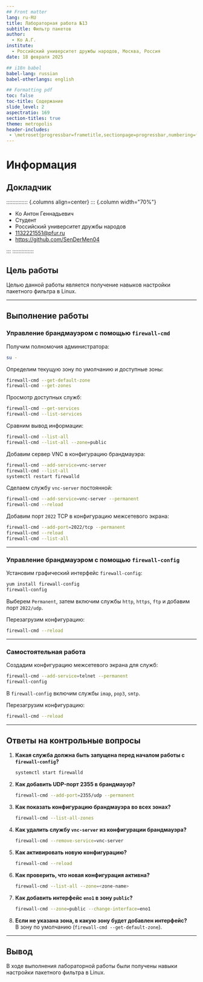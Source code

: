 ```yaml
---
## Front matter
lang: ru-RU
title: Лабораторная работа №13
subtitle: Фильтр пакетов
author:
  - Ко А.Г.
institute:
  - Российский университет дружбы народов, Москва, Россия
date: 18 февраля 2025

## i18n babel
babel-lang: russian
babel-otherlangs: english

## Formatting pdf
toc: false
toc-title: Содержание
slide_level: 2
aspectratio: 169
section-titles: true
theme: metropolis
header-includes:
 - \metroset{progressbar=frametitle,sectionpage=progressbar,numbering=fraction}
---
```


# Информация

## Докладчик

:::::::::::::: {.columns align=center}
::: {.column width="70%"}

  * Ко Антон Геннадьевич
  * Студент
  * Российский университет дружбы народов
  * [1132221551@pfur.ru](mailto:1132221551@pfur.ru)
  * <https://github.com/SenDerMen04>

:::
::::::::::::::

## Цель работы

Целью данной работы является получение навыков настройки пакетного фильтра в Linux.

---

## Выполнение работы

### Управление брандмауэром с помощью `firewall-cmd`

Получим полномочия администратора:

```bash
su -
```

Определим текущую зону по умолчанию и доступные зоны:

```bash
firewall-cmd --get-default-zone
firewall-cmd --get-zones
```

Просмотр доступных служб:

```bash
firewall-cmd --get-services
firewall-cmd --list-services
```

Сравним вывод информации:

```bash
firewall-cmd --list-all
firewall-cmd --list-all --zone=public
```

Добавим сервер VNC в конфигурацию брандмауэра:

```bash
firewall-cmd --add-service=vnc-server
firewall-cmd --list-all
systemctl restart firewalld
```

Сделаем службу `vnc-server` постоянной:

```bash
firewall-cmd --add-service=vnc-server --permanent
firewall-cmd --reload
```

Добавим порт `2022` TCP в конфигурацию межсетевого экрана:

```bash
firewall-cmd --add-port=2022/tcp --permanent
firewall-cmd --reload
firewall-cmd --list-all
```

---

### Управление брандмауэром с помощью `firewall-config`

Установим графический интерфейс `firewall-config`:

```bash
yum install firewall-config
firewall-config
```

Выберем `Permanent`, затем включим службы `http`, `https`, `ftp` и добавим порт `2022/udp`.

Перезагрузим конфигурацию:

```bash
firewall-cmd --reload
```

---

### Самостоятельная работа

Создадим конфигурацию межсетевого экрана для служб:

```bash
firewall-cmd --add-service=telnet --permanent
firewall-config
```

В `firewall-config` включим службы `imap`, `pop3`, `smtp`.

Перезагрузим конфигурацию:

```bash
firewall-cmd --reload
```

---

## Ответы на контрольные вопросы

1. **Какая служба должна быть запущена перед началом работы с `firewall-config`?**  
   ```bash
   systemctl start firewalld
   ```

2. **Как добавить UDP-порт 2355 в брандмауэр?**  
   ```bash
   firewall-cmd --add-port=2355/udp --permanent
   ```

3. **Как показать конфигурацию брандмауэра во всех зонах?**  
   ```bash
   firewall-cmd --list-all-zones
   ```

4. **Как удалить службу `vnc-server` из конфигурации брандмауэра?**  
   ```bash
   firewall-cmd --remove-service=vnc-server
   ```

5. **Как активировать новую конфигурацию?**  
   ```bash
   firewall-cmd --reload
   ```

6. **Как проверить, что новая конфигурация активна?**  
   ```bash
   firewall-cmd --list-all --zone=<zone-name>
   ```

7. **Как добавить интерфейс `eno1` в зону `public`?**  
   ```bash
   firewall-cmd --zone=public --change-interface=eno1
   ```

8. **Если не указана зона, в какую зону будет добавлен интерфейс?**  
   В зону по умолчанию (`firewall-cmd --get-default-zone`).

---

## Вывод

В ходе выполнения лабораторной работы были получены навыки настройки пакетного фильтра в Linux.
